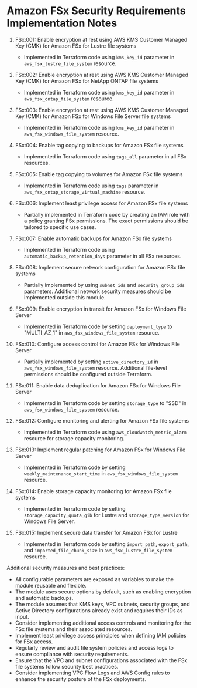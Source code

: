 # Amazon FSx Security Requirements Implementation Notes

1. FSx:001: Enable encryption at rest using AWS KMS Customer Managed Key (CMK) for Amazon FSx for Lustre file systems
   - Implemented in Terraform code using `kms_key_id` parameter in `aws_fsx_lustre_file_system` resource.

2. FSx:002: Enable encryption at rest using AWS KMS Customer Managed Key (CMK) for Amazon FSx for NetApp ONTAP file systems
   - Implemented in Terraform code using `kms_key_id` parameter in `aws_fsx_ontap_file_system` resource.

3. FSx:003: Enable encryption at rest using AWS KMS Customer Managed Key (CMK) for Amazon FSx for Windows File Server file systems
   - Implemented in Terraform code using `kms_key_id` parameter in `aws_fsx_windows_file_system` resource.

4. FSx:004: Enable tag copying to backups for Amazon FSx file systems
   - Implemented in Terraform code using `tags_all` parameter in all FSx resources.

5. FSx:005: Enable tag copying to volumes for Amazon FSx file systems
   - Implemented in Terraform code using `tags` parameter in `aws_fsx_ontap_storage_virtual_machine` resource.

6. FSx:006: Implement least privilege access for Amazon FSx file systems
   - Partially implemented in Terraform code by creating an IAM role with a policy granting FSx permissions. The exact permissions should be tailored to specific use cases.

7. FSx:007: Enable automatic backups for Amazon FSx file systems
   - Implemented in Terraform code using `automatic_backup_retention_days` parameter in all FSx resources.

8. FSx:008: Implement secure network configuration for Amazon FSx file systems
   - Partially implemented by using `subnet_ids` and `security_group_ids` parameters. Additional network security measures should be implemented outside this module.

9. FSx:009: Enable encryption in transit for Amazon FSx for Windows File Server
   - Implemented in Terraform code by setting `deployment_type` to "MULTI_AZ_1" in `aws_fsx_windows_file_system` resource.

10. FSx:010: Configure access control for Amazon FSx for Windows File Server
    - Partially implemented by setting `active_directory_id` in `aws_fsx_windows_file_system` resource. Additional file-level permissions should be configured outside Terraform.

11. FSx:011: Enable data deduplication for Amazon FSx for Windows File Server
    - Implemented in Terraform code by setting `storage_type` to "SSD" in `aws_fsx_windows_file_system` resource.

12. FSx:012: Configure monitoring and alerting for Amazon FSx file systems
    - Implemented in Terraform code using `aws_cloudwatch_metric_alarm` resource for storage capacity monitoring.

13. FSx:013: Implement regular patching for Amazon FSx for Windows File Server
    - Implemented in Terraform code by setting `weekly_maintenance_start_time` in `aws_fsx_windows_file_system` resource.

14. FSx:014: Enable storage capacity monitoring for Amazon FSx file systems
    - Implemented in Terraform code by setting `storage_capacity_quota_gib` for Lustre and `storage_type_version` for Windows File Server.

15. FSx:015: Implement secure data transfer for Amazon FSx for Lustre
    - Implemented in Terraform code by setting `import_path`, `export_path`, and `imported_file_chunk_size` in `aws_fsx_lustre_file_system` resource.

Additional security measures and best practices:
- All configurable parameters are exposed as variables to make the module reusable and flexible.
- The module uses secure options by default, such as enabling encryption and automatic backups.
- The module assumes that KMS keys, VPC subnets, security groups, and Active Directory configurations already exist and requires their IDs as input.
- Consider implementing additional access controls and monitoring for the FSx file systems and their associated resources.
- Implement least privilege access principles when defining IAM policies for FSx access.
- Regularly review and audit file system policies and access logs to ensure compliance with security requirements.
- Ensure that the VPC and subnet configurations associated with the FSx file systems follow security best practices.
- Consider implementing VPC Flow Logs and AWS Config rules to enhance the security posture of the FSx deployments.
